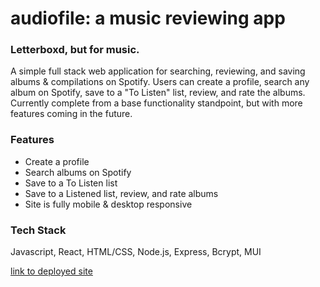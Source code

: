 <h1>audiofile: a music reviewing app</h1>

<h3>Letterboxd, but for music.</h3>
<p>A simple full stack web application for searching, reviewing, and saving albums & compilations on Spotify. Users can create a profile, search any album on Spotify, save to a "To Listen" list,
review, and rate the albums. Currently complete from a base functionality standpoint, but with more features coming in the future.</p>

<h3>Features</h3>
<ul>
  <li>Create a profile</li>
  <li>Search albums on Spotify</li>
  <li>Save to a To Listen list</li>
  <li>Save to a Listened list, review, and rate albums</li>
  <li>Site is fully mobile & desktop responsive</li>
</ul>

<h3>Tech Stack</h3>
<p>Javascript, React, HTML/CSS, Node.js, Express, Bcrypt, MUI</p>

<a href="http://audiofile.onrender.com">link to deployed site</a>
